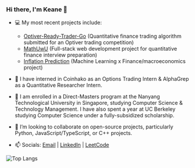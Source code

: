 ### Hi there, I'm Keane 👋

- 💻 My most recent projects include:
  - [Optiver-Ready-Trader-Go](https://github.com/keanekwa/Optiver-Ready-Trader-Go) (Quantitative finance trading algorithm submitted for an Optiver trading competition)
  - [MathUwU](https://github.com/keanekwa/MathUwU) (Full-stack web development project for quantitative finance interview preparation)
  - [Inflation Prediction](https://github.com/keanekwa/Inflation-Prediction) (Machine Learning x Finance/macroeconomics project)

- 💼 I have interned in Coinhako as an Options Trading Intern & AlphaGrep as a Quantitative Researcher Intern.

- 🏫 I am enrolled in a Direct-Masters program at the Nanyang Technological University in Singapore, studying Computer Science & Technology Management. I have also spent a year at UC Berkeley studying Computer Science under a fully-subsidized scholarship.

- 🤝 I’m looking to collaborate on open-source projects, particularly Python, JavaScript/TypeScript, or C++ projects.

- 📫 Socials: [Email](mailto:keanekwa@outlook.com) | [LinkedIn](https://www.linkedin.com/in/keane-kwa/) | [LeetCode](https://leetcode.com/keanekwa/)

![Top Langs](https://github-readme-stats.vercel.app/api/top-langs/?theme=transparent&username=keanekwa&size_weight=0.5&count_weight=0.5&hide=jupyter%20notebook,batchfile&layout=compact&langs_count=6&card_width=400)
